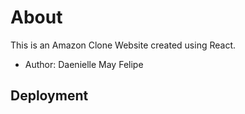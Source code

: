 # About

This is an Amazon Clone Website created using React.

- Author: Daenielle May Felipe

## Deployment
